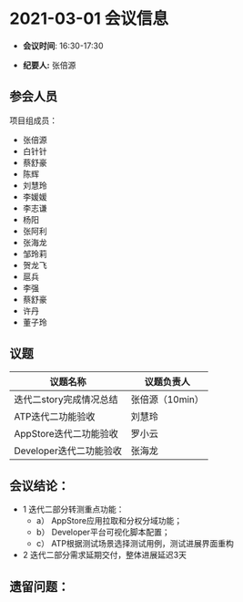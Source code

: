 # 2021-03-01 会议信息  

-  **会议时间**: 16:30-17:30

-  **纪要人:** 张倍源

## 参会人员
项目组成员：
- 张倍源
- 白针针
- 蔡舒豪
- 陈辉
- 刘慧玲
- 李媛媛
- 李志谦
- 杨阳
- 张阿利
- 张海龙
- 邹玲莉
- 贺龙飞
- 扈兵
- 李强
- 蔡舒豪
- 许丹
- 董子玲

## 议题

议题名称 | 议题负责人
---- | ----
迭代二story完成情况总结  | 张倍源（10min）
ATP迭代二功能验收 | 刘慧玲
AppStore迭代二功能验收  | 罗小云
Developer迭代二功能验收  |  张海龙

## 会议结论：
- 1 迭代二部分转测重点功能：
   - a） AppStore应用拉取和分权分域功能；
   - b） Developer平台可视化脚本配置；
   - c） ATP根据测试场景选择测试用例，测试进展界面重构
- 2 迭代二部分需求延期交付，整体进展延迟3天

## 遗留问题：



